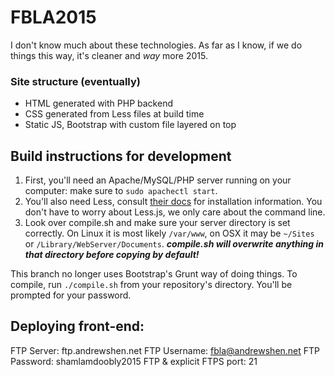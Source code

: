 # FBLA2015

I don't know much about these technologies. As far as I know, if we do things this way, it's cleaner and _way_ more 2015.
### Site structure (eventually)
- HTML generated with PHP backend
- CSS generated from Less files at build time
- Static JS, Bootstrap with custom file layered on top

## Build instructions for development
1. First, you'll need an Apache/MySQL/PHP server running on your computer: make sure to `sudo apachectl start`.
2. You'll also need Less, consult [their docs](http://lesscss.org/#using-less-installation) for installation information. You don't have to worry about Less.js, we only care about the command line.
3. Look over compile.sh and make sure your server directory is set correctly. On Linux it is most likely `/var/www`, on OSX it may be `~/Sites` or `/Library/WebServer/Documents`.
***compile.sh will overwrite anything in that directory before copying by default!***

This branch no longer uses Bootstrap's Grunt way of doing things. To compile, run `./compile.sh` from your repository's directory. You'll be prompted for your password.

## Deploying front-end:

FTP Server: ftp.andrewshen.net
FTP Username: fbla@andrewshen.net
FTP Password: shamlamdoobly2015
FTP & explicit FTPS port: 21
